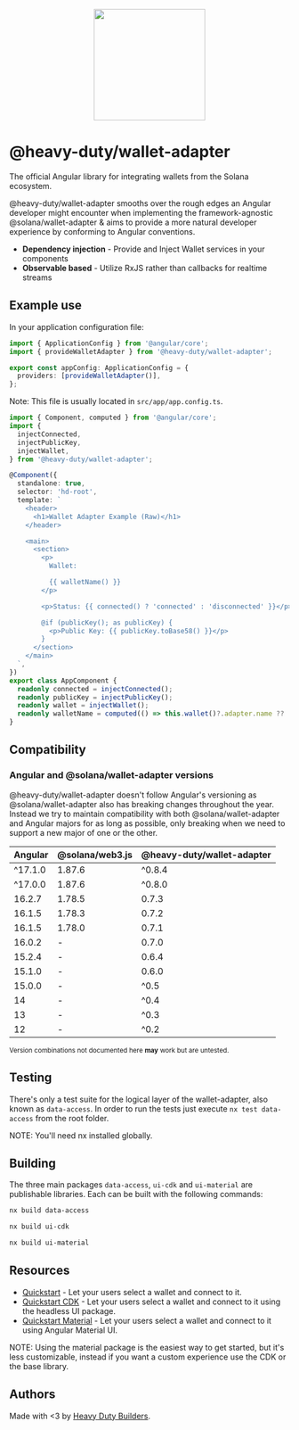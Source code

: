 <p align="center">
<img src="https://user-images.githubusercontent.com/7496781/213251275-69e098db-a8cf-4e14-ba75-4a1c11dbe2ca.svg" width="200" height="200" />
</p>

# @heavy-duty/wallet-adapter

The official Angular library for integrating wallets from the Solana ecosystem.

@heavy-duty/wallet-adapter smooths over the rough edges an Angular developer might encounter when implementing the framework-agnostic @solana/wallet-adapter & aims to provide a more natural developer experience by conforming to Angular conventions.

- **Dependency injection** - Provide and Inject Wallet services in your components
- **Observable based** - Utilize RxJS rather than callbacks for realtime streams

## Example use

In your application configuration file:

```ts
import { ApplicationConfig } from '@angular/core';
import { provideWalletAdapter } from '@heavy-duty/wallet-adapter';

export const appConfig: ApplicationConfig = {
  providers: [provideWalletAdapter()],
};
```

Note: This file is usually located in `src/app/app.config.ts`.

```ts
import { Component, computed } from '@angular/core';
import {
  injectConnected,
  injectPublicKey,
  injectWallet,
} from '@heavy-duty/wallet-adapter';

@Component({
  standalone: true,
  selector: 'hd-root',
  template: `
    <header>
      <h1>Wallet Adapter Example (Raw)</h1>
    </header>

    <main>
      <section>
        <p>
          Wallet:

          {{ walletName() }}
        </p>

        <p>Status: {{ connected() ? 'connected' : 'disconnected' }}</p>

        @if (publicKey(); as publicKey) {
          <p>Public Key: {{ publicKey.toBase58() }}</p>
        }
      </section>
    </main>
  `,
})
export class AppComponent {
  readonly connected = injectConnected();
  readonly publicKey = injectPublicKey();
  readonly wallet = injectWallet();
  readonly walletName = computed(() => this.wallet()?.adapter.name ?? 'None');
}
```

## Compatibility

### Angular and @solana/wallet-adapter versions

@heavy-duty/wallet-adapter doesn't follow Angular's versioning as @solana/wallet-adapter also has breaking changes throughout the year. Instead we try to maintain compatibility with both @solana/wallet-adapter and Angular majors for as long as possible, only breaking when we need to support a new major of one or the other.

| Angular | @solana/web3.js | @heavy-duty/wallet-adapter |
| ------- | --------------- | -------------------------- |
| ^17.1.0 | 1.87.6          | ^0.8.4                     |
| ^17.0.0 | 1.87.6          | ^0.8.0                     |
| 16.2.7  | 1.78.5          | 0.7.3                      |
| 16.1.5  | 1.78.3          | 0.7.2                      |
| 16.1.5  | 1.78.0          | 0.7.1                      |
| 16.0.2  | -               | 0.7.0                      |
| 15.2.4  | -               | 0.6.4                      |
| 15.1.0  | -               | 0.6.0                      |
| 15.0.0  | -               | ^0.5                       |
| 14      | -               | ^0.4                       |
| 13      | -               | ^0.3                       |
| 12      | -               | ^0.2                       |

<sub>Version combinations not documented here **may** work but are untested.</sub>

## Testing

There's only a test suite for the logical layer of the wallet-adapter, also known as `data-access`. In order to run the tests just execute `nx test data-access` from the root folder.

NOTE: You'll need nx installed globally.

## Building

The three main packages `data-access`, `ui-cdk` and `ui-material` are publishable libraries. Each can be built with the following commands:

```bash
nx build data-access
```

```bash
nx build ui-cdk
```

```bash
nx build ui-material
```

## Resources

- [Quickstart](/examples/raw/README.md) - Let your users select a wallet and connect to it.
- [Quickstart CDK](/examples/cdk/README.md) - Let your users select a wallet and connect to it using the headless UI package.
- [Quickstart Material](/examples/material/README.md) - Let your users select a wallet and connect to it using Angular Material UI.

NOTE: Using the material package is the easiest way to get started, but it's less customizable, instead if you want a custom experience use the CDK or the base library.

## Authors

Made with <3 by [Heavy Duty Builders](https://github.com/heavy-duty).
